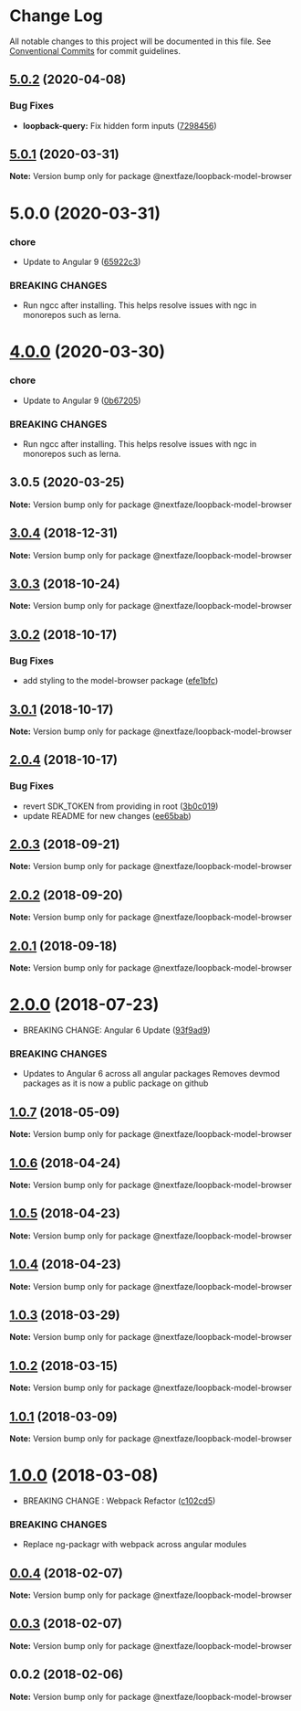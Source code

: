 # Change Log

All notable changes to this project will be documented in this file.
See [Conventional Commits](https://conventionalcommits.org) for commit guidelines.

## [5.0.2](https://github.com/NextFaze/npm-modules/compare/@nextfaze/loopback-model-browser@5.0.1...@nextfaze/loopback-model-browser@5.0.2) (2020-04-08)


### Bug Fixes

* **loopback-query:** Fix hidden form inputs ([7298456](https://github.com/NextFaze/npm-modules/commit/7298456a773d3c438d8c8eaf95676c31b7d1e1fa))





## [5.0.1](https://github.com/NextFaze/npm-modules/compare/@nextfaze/loopback-model-browser@5.0.0...@nextfaze/loopback-model-browser@5.0.1) (2020-03-31)

**Note:** Version bump only for package @nextfaze/loopback-model-browser





# 5.0.0 (2020-03-31)


### chore

* Update to Angular 9 ([65922c3](https://github.com/NextFaze/npm-modules/commit/65922c3b464f9f035f38e3bc8dc07a063f7fd501))


### BREAKING CHANGES

* Run ngcc after installing.
This helps resolve issues with ngc in monorepos such as lerna.





# [4.0.0](https://github.com/NextFaze/npm-modules/compare/@nextfaze/loopback-model-browser@3.0.5...@nextfaze/loopback-model-browser@4.0.0) (2020-03-30)


### chore

* Update to Angular 9 ([0b67205](https://github.com/NextFaze/npm-modules/commit/0b67205e48aae8a496f85f1bdff945e29c375bf0))


### BREAKING CHANGES

* Run ngcc after installing.
This helps resolve issues with ngc in monorepos such as lerna.





## 3.0.5 (2020-03-25)

**Note:** Version bump only for package @nextfaze/loopback-model-browser





## [3.0.4](https://gitlab.nextfaze.com/nextfaze/npm-module-seed/compare/@nextfaze/loopback-model-browser@3.0.3...@nextfaze/loopback-model-browser@3.0.4) (2018-12-31)

**Note:** Version bump only for package @nextfaze/loopback-model-browser





<a name="3.0.3"></a>
## [3.0.3](https://gitlab.nextfaze.com/nextfaze/npm-module-seed/compare/@nextfaze/loopback-model-browser@3.0.2...@nextfaze/loopback-model-browser@3.0.3) (2018-10-24)




**Note:** Version bump only for package @nextfaze/loopback-model-browser

<a name="3.0.2"></a>
## [3.0.2](https://gitlab.nextfaze.com/nextfaze/npm-module-seed/compare/@nextfaze/loopback-model-browser@3.0.1...@nextfaze/loopback-model-browser@3.0.2) (2018-10-17)


### Bug Fixes

* add styling to the model-browser  package ([efe1bfc](https://gitlab.nextfaze.com/nextfaze/npm-module-seed/commit/efe1bfc))




<a name="3.0.1"></a>
## [3.0.1](https://gitlab.nextfaze.com/nextfaze/npm-module-seed/compare/@nextfaze/loopback-model-browser@2.0.4...@nextfaze/loopback-model-browser@3.0.1) (2018-10-17)




**Note:** Version bump only for package @nextfaze/loopback-model-browser

<a name="2.0.4"></a>
## [2.0.4](https://gitlab.nextfaze.com/nextfaze/npm-module-seed/compare/@nextfaze/loopback-model-browser@2.0.3...@nextfaze/loopback-model-browser@2.0.4) (2018-10-17)


### Bug Fixes

* revert SDK_TOKEN from providing in root ([3b0c019](https://gitlab.nextfaze.com/nextfaze/npm-module-seed/commit/3b0c019))
* update README for new changes ([ee65bab](https://gitlab.nextfaze.com/nextfaze/npm-module-seed/commit/ee65bab))




<a name="2.0.3"></a>
## [2.0.3](https://gitlab.nextfaze.com/nextfaze/npm-module-seed/compare/@nextfaze/loopback-model-browser@2.0.2...@nextfaze/loopback-model-browser@2.0.3) (2018-09-21)




**Note:** Version bump only for package @nextfaze/loopback-model-browser

<a name="2.0.2"></a>
## [2.0.2](https://gitlab.nextfaze.com/nextfaze/npm-module-seed/compare/@nextfaze/loopback-model-browser@2.0.1...@nextfaze/loopback-model-browser@2.0.2) (2018-09-20)




**Note:** Version bump only for package @nextfaze/loopback-model-browser

<a name="2.0.1"></a>
## [2.0.1](https://gitlab.nextfaze.com/nextfaze/npm-module-seed/compare/@nextfaze/loopback-model-browser@2.0.0...@nextfaze/loopback-model-browser@2.0.1) (2018-09-18)




**Note:** Version bump only for package @nextfaze/loopback-model-browser

<a name="2.0.0"></a>
# [2.0.0](https://gitlab.nextfaze.com/nextfaze/npm-module-seed/compare/@nextfaze/loopback-model-browser@1.0.7...@nextfaze/loopback-model-browser@2.0.0) (2018-07-23)


* BREAKING CHANGE: Angular 6 Update ([93f9ad9](https://gitlab.nextfaze.com/nextfaze/npm-module-seed/commit/93f9ad9))


### BREAKING CHANGES

* Updates to Angular 6 across all angular packages
Removes devmod packages as it is now a public package on github




<a name="1.0.7"></a>
## [1.0.7](https://gitlab.nextfaze.com/nextfaze/npm-module-seed/compare/@nextfaze/loopback-model-browser@1.0.6...@nextfaze/loopback-model-browser@1.0.7) (2018-05-09)




**Note:** Version bump only for package @nextfaze/loopback-model-browser

<a name="1.0.6"></a>
## [1.0.6](https://gitlab.nextfaze.com/nextfaze/npm-module-seed/compare/@nextfaze/loopback-model-browser@1.0.5...@nextfaze/loopback-model-browser@1.0.6) (2018-04-24)




**Note:** Version bump only for package @nextfaze/loopback-model-browser

<a name="1.0.5"></a>
## [1.0.5](https://gitlab.nextfaze.com/nextfaze/npm-module-seed/compare/@nextfaze/loopback-model-browser@1.0.4...@nextfaze/loopback-model-browser@1.0.5) (2018-04-23)




**Note:** Version bump only for package @nextfaze/loopback-model-browser

<a name="1.0.4"></a>
## [1.0.4](https://gitlab.nextfaze.com/nextfaze/npm-module-seed/compare/@nextfaze/loopback-model-browser@1.0.3...@nextfaze/loopback-model-browser@1.0.4) (2018-04-23)




**Note:** Version bump only for package @nextfaze/loopback-model-browser

<a name="1.0.3"></a>
## [1.0.3](https://gitlab.nextfaze.com/nextfaze/npm-module-seed/compare/@nextfaze/loopback-model-browser@1.0.2...@nextfaze/loopback-model-browser@1.0.3) (2018-03-29)




**Note:** Version bump only for package @nextfaze/loopback-model-browser

<a name="1.0.2"></a>
## [1.0.2](https://gitlab.nextfaze.com/nextfaze/npm-module-seed/compare/@nextfaze/loopback-model-browser@1.0.1...@nextfaze/loopback-model-browser@1.0.2) (2018-03-15)




**Note:** Version bump only for package @nextfaze/loopback-model-browser

<a name="1.0.1"></a>
## [1.0.1](https://gitlab.nextfaze.com/nextfaze/npm-module-seed/compare/@nextfaze/loopback-model-browser@1.0.0...@nextfaze/loopback-model-browser@1.0.1) (2018-03-09)




**Note:** Version bump only for package @nextfaze/loopback-model-browser

<a name="1.0.0"></a>
# [1.0.0](https://gitlab.nextfaze.com/nextfaze/npm-module-seed/compare/@nextfaze/loopback-model-browser@0.0.4...@nextfaze/loopback-model-browser@1.0.0) (2018-03-08)


* BREAKING CHANGE : Webpack Refactor ([c102cd5](https://gitlab.nextfaze.com/nextfaze/npm-module-seed/commit/c102cd5))


### BREAKING CHANGES

* Replace ng-packagr with webpack across angular modules




<a name="0.0.4"></a>
## [0.0.4](https://gitlab.nextfaze.com/nextfaze/npm-module-seed/compare/@nextfaze/loopback-model-browser@0.0.3...@nextfaze/loopback-model-browser@0.0.4) (2018-02-07)




**Note:** Version bump only for package @nextfaze/loopback-model-browser

<a name="0.0.3"></a>
## [0.0.3](https://gitlab.nextfaze.com/nextfaze/npm-module-seed/compare/@nextfaze/loopback-model-browser@0.0.2...@nextfaze/loopback-model-browser@0.0.3) (2018-02-07)




**Note:** Version bump only for package @nextfaze/loopback-model-browser

<a name="0.0.2"></a>
## 0.0.2 (2018-02-06)




**Note:** Version bump only for package @nextfaze/loopback-model-browser
